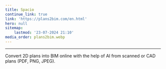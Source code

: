 ```yaml
---
title: Spacio
continue_link: true
link: 'https://plans2bim.com/en.html'
hero: null
sitemap:
    lastmod: '23-07-2024 21:10'
media_order: plans2bim.webp
---
```


---
Convert 2D plans into BIM online with the help of AI from scanned or CAD plans (PDF, PNG, JPEG).